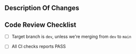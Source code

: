 ## Description Of Changes


## Code Review Checklist

- [ ] Target branch is `dev`, unless we're merging from `dev` to `main`
- [ ] All CI checks reports PASS

